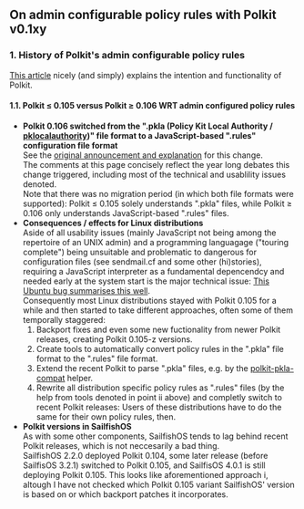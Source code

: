 ## On admin configurable policy rules with Polkit v0.1xy
### 1. History of Polkit's admin configurable policy rules
[This article](https://www.admin-magazine.com/Articles/Assigning-Privileges-with-sudo-and-PolicyKit) nicely (and simply) explains the intention and functionality of Polkit.
#### 1.1. Polkit ≤ 0.105 versus Polkit ≥ 0.106 WRT admin configured policy rules
* **Polkit 0.106 switched from the ".pkla (Policy Kit Local Authority / [pklocalauthority](https://linux.die.net/man/8/pklocalauthority))" file format to a JavaScript-based ".rules" configuration file format**<br />
  See the [original announcement and explanation](https://davidz25.blogspot.com/2012/06/authorization-rules-in-polkit.html) for this change.<br />
  The comments at this page concisely reflect the year long debates this change triggered, including most of the technical and usablility issues denoted.<br />
  Note that there was no migration period (in which both file formats were supported): Polkit ≤ 0.105 solely understands ".pkla" files, while Polkit ≥ 0.106 only understands JavaScript-based ".rules" files.
* **Consequences / effects for Linux distributions**<br />
  Aside of all usability issues (mainly JavaScript not being among the repertoire of an UNIX admin) and a programming languagage ("touring complete") being unsuitable and problematic to dangerous for configuration files (see sendmail.cf and some other (hi)stories), requiring a JavaScript interpreter as a fundamental depencendcy and needed early at the system start is the major technical issue: [This Ubuntu bug summarises this well](https://bugs.launchpad.net/ubuntu/+source/policykit-1/+bug/1086783).<br />
  Consequently most Linux distributions stayed with Polkit 0.105 for a while and then started to take different approaches, often some of them temporally staggered:
  1. Backport fixes and even some new fuctionality from newer Polkit releases, creating Polkit 0.105-z versions.
  2. Create tools to automatically convert policy rules in the ".pkla" file format to the ".rules" file format.
  3. Extend the recent Polkit to parse ".pkla" files, e.g. by the [polkit-pkla-compat](https://pagure.io/polkit-pkla-compat) helper.
  4. Rewrite all distribution specific policy rules as ".rules" files (by the help from tools denoted in point ii above) and completly switch to recent Polkit releases: Users of these distributions have to do the same for their own policy rules, then.
* **Polkit versions in SailfishOS**<br />
  As with some other components, SailfishOS tends to lag behind recent Polkit releases, which is not neccesarily a bad thing.<br />
  SailfishOS 2.2.0 deployed Polkit 0.104, some later release (before SailfisOS 3.2.1) switched to Polkit 0.105, and SailfisOS 4.0.1 is still deploying Polkit 0.105.  This looks like aforementioned approach i, altough I have not checked which Polkit 0.105 variant SailfishOS' version is based on or which backport patches it incorporates.

